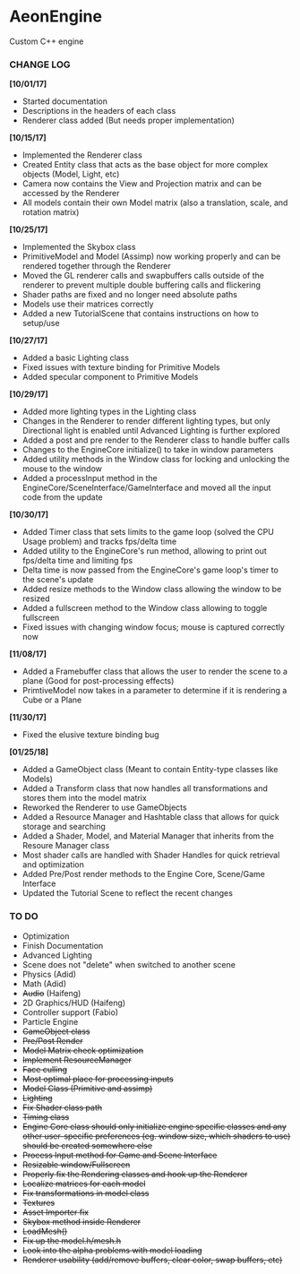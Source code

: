 # AeonEngine
Custom C++ engine

### CHANGE LOG

**[10/01/17]**
- Started documentation
- Descriptions in the headers of each class
- Renderer class added (But needs proper implementation)

**[10/15/17]**
- Implemented the Renderer class
- Created Entity class that acts as the base object for more complex objects (Model, Light, etc)
- Camera now contains the View and Projection matrix and can be accessed by the Renderer
- All models contain their own Model matrix (also a translation, scale, and rotation matrix)

**[10/25/17]**
- Implemented the Skybox class
- PrimitiveModel and Model (Assimp) now working properly and can be rendered together through the Renderer
- Moved the GL renderer calls and swapbuffers calls outside of the renderer to prevent multiple double buffering calls and flickering
- Shader paths are fixed and no longer need absolute paths
- Models use their matrices correctly
- Added a new TutorialScene that contains instructions on how to setup/use

**[10/27/17]**
- Added a basic Lighting class
- Fixed issues with texture binding for Primitive Models
- Added specular component to Primitive Models

**[10/29/17]**
- Added more lighting types in the Lighting class
- Changes in the Renderer to render different lighting types, but only Directional light is enabled until Advanced Lighting is further explored
- Added a post and pre render to the Renderer class to handle buffer calls
- Changes to the EngineCore initialize() to take in window parameters
- Added utility methods in the Window class for locking and unlocking the mouse to the window
- Added a processInput method in the EngineCore/SceneInterface/GameInterface and moved all the input code from the update

**[10/30/17]**
- Added Timer class that sets limits to the game loop (solved the CPU Usage problem) and tracks fps/delta time
- Added utility to the EngineCore's run method, allowing to print out fps/delta time and limiting fps
- Delta time is now passed from the EngineCore's game loop's timer to the scene's update
- Added resize methods to the Window class allowing the window to be resized
- Added a fullscreen method to the Window class allowing to toggle fullscreen
- Fixed issues with changing window focus; mouse is captured correctly now

**[11/08/17]**
- Added a Framebuffer class that allows the user to render the scene to a plane (Good for post-processing effects)
- PrimtiveModel now takes in a parameter to determine if it is rendering a Cube or a Plane

**[11/30/17]**
- Fixed the elusive texture binding bug

**[01/25/18]**
- Added a GameObject class (Meant to contain Entity-type classes like Models)
- Added a Transform class that now handles all transformations and stores them into the model matrix
- Reworked the Renderer to use GameObjects
- Added a Resource Manager and Hashtable class that allows for quick storage and searching
- Added a Shader, Model, and Material Manager that inherits from the Resoure Manager class
- Most shader calls are handled with Shader Handles for quick retrieval and optimization
- Added Pre/Post render methods to the Engine Core, Scene/Game Interface
- Updated the Tutorial Scene to reflect the recent changes

### TO DO

- Optimization
- Finish Documentation
- Advanced Lighting
- Scene does not "delete" when switched to another scene
- Physics (Adid)
- Math (Adid)
- ~~Audio~~ (Haifeng)
- 2D Graphics/HUD (Haifeng)
- Controller support (Fabio)
- Particle Engine
- ~~GameObject class~~
- ~~Pre/Post Render~~
- ~~Model Matrix check optimization~~
- ~~Implement ResourceManager~~
- ~~Face culling~~
- ~~Most optimal place for processing inputs~~
- ~~Model Class (Primitive and assimp)~~
- ~~Lighting~~
- ~~Fix Shader class path~~
- ~~Timing class~~
- ~~Engine Core class should only initialize engine specific classes and any other user-specific preferences (eg. window size, which shaders to use) should be created somewhere else~~
- ~~Process Input method for Game and Scene Interface~~
- ~~Resizable window/Fullscreen~~
- ~~Properly fix the Rendering classes and hook up the Renderer~~
- ~~Localize matrices for each model~~
- ~~Fix transformations in model class~~
- ~~Textures~~
- ~~Asset Importer fix~~
- ~~Skybox method inside Renderer~~
- ~~LoadMesh()~~
- ~~Fix up the model.h/mesh.h~~
- ~~Look into the alpha problems with model loading~~
- ~~Renderer usability (add/remove buffers, clear color, swap buffers, etc)~~
